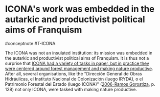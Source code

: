 # ICONA's work was embedded in the autarkic and productivist political aims of Franquism
#conceptnote #T-ICONA 

The ICONA was not an insulated institution: its mission was embedded in the autarkic and productivist political aims of Franquism. It is thus not a surprise that [ICONA had a variety of tasks in paper, but in practice they were centered around forest management and making nature productive](ICONA%20had%20a%20variety%20of%20tasks%20in%20paper,%20but%20in%20practice%20they%20were%20centered%20around%20forest%20management%20and%20making%20nature%20productive.md). After all, several organisations, like the "Dirección General de Obras Hidráulicas, el Instituto Nacional de Colonización (luego IRYDA), o el Patrimonio Forestal del Estado (luego ICONA)" ([2006-Ramos Gorostiza](2006-Ramos%20Gorostiza.md), p. 128) not only ICONA, were tasked with making nature productive.
